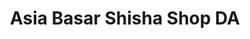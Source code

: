 ---
title: "Asia Basar Shisha Shop DA"
url: /darmstadt/asia-basar-shisha-shop-da/
shop: Wasserpfeife
---